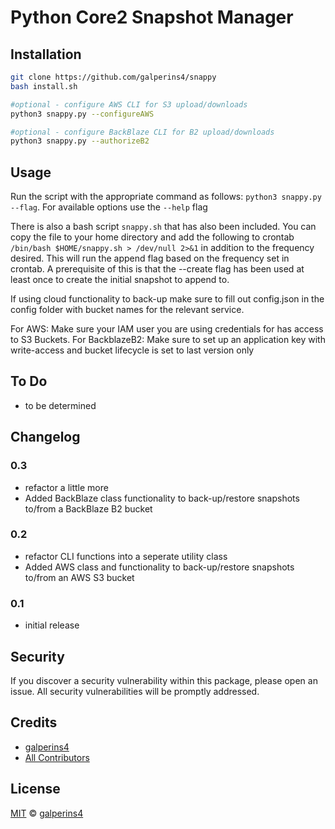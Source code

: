 # Python Core2 Snapshot Manager

## Installation

```sh
git clone https://github.com/galperins4/snappy
bash install.sh

#optional - configure AWS CLI for S3 upload/downloads
python3 snappy.py --configureAWS

#optional - configure BackBlaze CLI for B2 upload/downloads
python3 snappy.py --authorizeB2

```

## Usage
Run the script with the appropriate command as follows: `python3 snappy.py --flag`. For available options use the `--help` flag

There is also a bash script `snappy.sh` that has also been included. You can copy the file to your home directory and add the following to crontab `/bin/bash $HOME/snappy.sh > /dev/null 2>&1` in addition to the frequency desired. This will run the append flag based on the frequency set in crontab. A prerequisite of this is that the --create flag has been used at least once to create the initial snapshot to append to. 

If using cloud functionality to back-up make sure to fill out config.json in the config folder with bucket names for the relevant service. 

For AWS: Make sure your IAM user you are using credentials for has access to S3 Buckets. 
For BackblazeB2: Make sure to set up an application key with write-access and bucket lifecycle is set to last version only

## To Do

- to be determined

## Changelog


### 0.3
- refactor a little more
- Added BackBlaze class functionality to back-up/restore snapshots to/from a BackBlaze B2 bucket

### 0.2
- refactor CLI functions into a seperate utility class
- Added AWS class and functionality to back-up/restore snapshots to/from an AWS S3 bucket

### 0.1
- initial release

## Security

If you discover a security vulnerability within this package, please open an issue. All security vulnerabilities will be promptly addressed.

## Credits

- [galperins4](https://github.com/galperins4)
- [All Contributors](../../contributors)

## License

[MIT](LICENSE) © [galperins4](https://github.com/galperins4)





